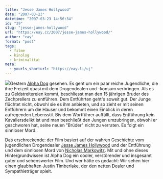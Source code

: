 ```yaml
---
title: "Jesse James Hollywood"
date: "2007-03-23"
datetime: "2007-03-23 14:56:34"
id: "39"
slug: "jesse-james-hollywood"
url: "https://eay.cc/2007/jesse-james-hollywood/"
author: "eay"
format: "post"
tags:
  - filme
  - kinolog
  - kriminalitat
meta:
  - yourls_shorturl: "https://eay.li/uj"
---
```


![](/uploads/2007/alphadog.jpg)Gestern [Alpha Dog](http://www.imdb.com/title/tt0426883/) gesehen. Es geht um ein paar reiche Jugendliche, die ihre Freizeit quasi mit dem Drogendealen und -konsum verbringen. Als es zu Geldstreitereien kommt, beschliesst man den 15 jährigen Bruder des Zechprellers zu entführen. Dem Entführten geht's soweit gut. Der Junge flüchtet nicht, obwohl sie es ihm anbieten, und so zieht er mit seinen Entführern um die Häuser und bekommt einen Einblick in deren aufregenden Lebensstil. Bis dem Wortführer auffällt, dass Entführung kein Kavaliersdelikt ist und man beschließt den Jungen umzubringen, obwohl er geschworen hat, seine neuen "Brüder" nicht zu verraten. Es folgt ein sinnloser Mord.

Das erschreckende: der Film basiert auf der wahren Geschichte vom jugendlichen Drogendealer [Jesse James Hollywood](http://en.wikipedia.org/wiki/Jesse_James_Hollywood) und der Entführung und dem sinnlosen Mord von [Nicholas Markowitz](http://en.wikipedia.org/wiki/Nicholas_Markowitz). Mit und ohne dieses Hintergrundwissen ist Alpha Dog ein cooler, verstörender und insgesamt guter und sehenswerter Film. Und wer hätte es gedacht: Wir sehen hier einen glaubhaften Justin Timberlake, der den netten Dealer und Sympathieträger spielt.
